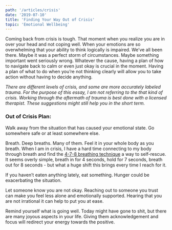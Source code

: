 ```yaml
---
path: '/articles/crisis'
date: '2019-07-10'
title: 'Finding Your Way Out of Crisis'
topic: 'Emotional Wellbeing'
---
```



Coming back from crisis is tough.  That moment when you realize you are in over your head and not coping well.  When your emotions are so overwhelming that your ability to think logically is impaired.  We’ve all been there.  Maybe it was a perfect storm of circumstances.  Maybe something important went seriously wrong.  Whatever the cause, having a plan of how to navigate back to calm or even just okay is crucial in the moment.  Having a plan of what to do when you’re not thinking clearly will allow you to take action without having to decide anything.

_There are different levels of crisis, and some are more accurately labeled trauma.  For the purpose of this essay, I am not referring to the that kind of crisis.  Working through the aftermath of trauma is best done with a licensed therapist. These suggestions might still help you in the short term._

### Out of Crisis Plan:
Walk away from the situation that has caused your emotional state.  Go somewhere safe or at least somewhere else.

Breath.  Deep breaths.  Many of them.  Feel it in your whole body as you breath.  When I am in crisis, I have a hard time connecting to my body through breath and find the [4-7-8 breathing technique](https://www.drweil.com/health-wellness/body-mind-spirit/stress-anxiety/breathing-three-exercises/)  a way to self-rescue.  It seems overly simple, breath in for 4 seconds, hold for 7 seconds, breath out for 8 seconds - but what a huge shift this brings every time I reach for it.

If you haven’t eaten anything lately, eat something.  Hunger could be exacerbating the situation.

Let someone know you are not okay.  Reaching out to someone you trust can make you feel less alone and emotionally supported.  Hearing that you are not irrational it can help to put you at ease.  

Remind yourself what is going well.  Today might have gone to shit, but there are many joyous aspects in your life.  Giving them acknowledgement and focus will redirect your energy towards the positive.